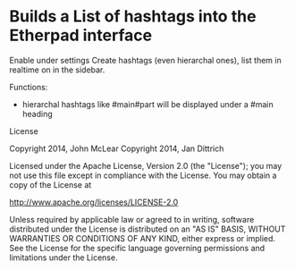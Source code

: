 # Builds a List of hashtags into the Etherpad interface

Enable under settings
Create hashtags (even hierarchal ones), list them in realtime on in the sidebar. 

Functions:
* hierarchal hashtags like #main#part will be displayed under a #main heading

License

Copyright 2014, John McLear
Copyright 2014, Jan Dittrich

Licensed under the Apache License, Version 2.0 (the "License"); you may not use this file except in compliance with the License. You may obtain a copy of the License at

http://www.apache.org/licenses/LICENSE-2.0

Unless required by applicable law or agreed to in writing, software distributed under the License is distributed on an "AS IS" BASIS, WITHOUT WARRANTIES OR CONDITIONS OF ANY KIND, either express or implied. See the License for the specific language governing permissions and limitations under the License.
